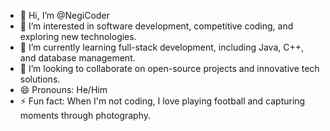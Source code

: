 - 👋 Hi, I’m @NegiCoder
- 👀 I’m interested in software development, competitive coding, and exploring new technologies.
- 🌱 I’m currently learning full-stack development, including Java, C++, and database management.
- 💞️ I’m looking to collaborate on open-source projects and innovative tech solutions.
- 😄 Pronouns: He/Him
- ⚡ Fun fact: When I'm not coding, I love playing football and capturing moments through photography.
